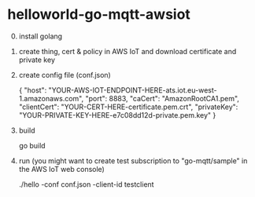 # helloworld-go-mqtt-awsiot

0. install golang

1. create thing, cert & policy in AWS IoT and download certificate and private key

2. create config file (conf.json)

    {
        "host": "YOUR-AWS-IOT-ENDPOINT-HERE-ats.iot.eu-west-1.amazonaws.com",
        "port": 8883,
        "caCert": "AmazonRootCA1.pem",
        "clientCert": "YOUR-CERT-HERE-certificate.pem.crt",
        "privateKey": "YOUR-PRIVATE-KEY-HERE-e7c08dd12d-private.pem.key"
    }

3. build

    go build

4. run (you might want to create test subscription to "go-mqtt/sample" in the AWS IoT web console)

    ./hello -conf conf.json -client-id testclient
